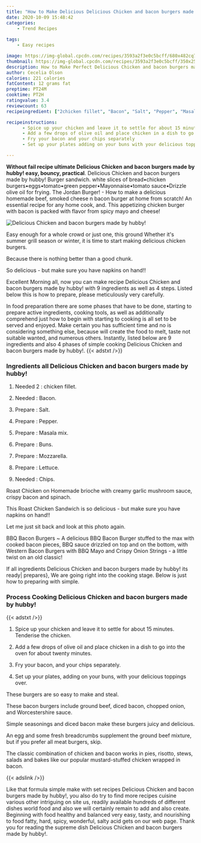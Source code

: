 ```yaml
---
title: "How to Make Delicious Delicious Chicken and bacon burgers made by hubby"
date: 2020-10-09 15:48:42
categories:
    - Trend Recipes
    
tags:
    - Easy recipes

image: https://img-global.cpcdn.com/recipes/3593a2f3e0c5bcff/680x482cq70/delicious-chicken-and-bacon-burgers-made-by-hubby-recipe-main-photo.jpg
thumbnail: https://img-global.cpcdn.com/recipes/3593a2f3e0c5bcff/350x250cq70/delicious-chicken-and-bacon-burgers-made-by-hubby-recipe-main-photo.jpg
description: How to Make Perfect Delicious Chicken and bacon burgers made by hubby with 9 ingredients and 4 stages of easy cooking.
author: Cecelia Olson
calories: 221 calories
fatContent: 12 grams fat
preptime: PT24M
cooktime: PT2H
ratingvalue: 3.4
reviewcount: 63
recipeingredient: ["2chicken fillet", "Bacon", "Salt", "Pepper", "Masala mix", "Buns", "Mozzarella", "Lettuce", "Chips"]

recipeinstructions: 
      - Spice up your chicken and leave it to settle for about 15 minutes Tenderise the chicken 
      - Add a few drops of olive oil and place chicken in a dish to go into the oven for about twenty minutes 
      - Fry your bacon and your chips separately 
      - Set up your plates adding on your buns with your delicious toppings over

---
```




**Without fail recipe ultimate Delicious Chicken and bacon burgers made by hubby! easy, bouncy, practical**. Delicious Chicken and bacon burgers made by hubby! Burger sandwich. white slices of bread•chicken burgers•eggs•tomato•green pepper•Mayonnaise•tomato sauce•Drizzle olive oil for frying. The Jordan Burger! - How to make a delicious homemade beef, smoked cheese n bacon burger at home from scratch! An essential recipe for any home cook, and. This appetizing chicken burger with bacon is packed with flavor from spicy mayo and cheese!


![Delicious Chicken and bacon burgers made by hubby!](https://img-global.cpcdn.com/recipes/3593a2f3e0c5bcff/680x482cq70/delicious-chicken-and-bacon-burgers-made-by-hubby-recipe-main-photo.jpg "Delicious Chicken and bacon burgers made by hubby!")



Easy enough for a whole crowd or just one, this ground Whether it&#39;s summer grill season or winter, it is time to start making delicious chicken burgers.

Because there is nothing better than a good chunk.

So delicious - but make sure you have napkins on hand!!


Excellent Morning all, now you can make recipe Delicious Chicken and bacon burgers made by hubby! with 9 ingredients as well as 4 steps. Listed below this is how to prepare, please meticulously very carefully.

In food preparation there are some phases that have to be done, starting to prepare active ingredients, cooking tools, as well as additionally comprehend just how to begin with starting to cooking is all set to be served and enjoyed. Make certain you has sufficient time and no is considering something else, because will create the food to melt, taste not suitable wanted, and numerous others. Instantly, listed below are 9 ingredients and also 4 phases of simple cooking Delicious Chicken and bacon burgers made by hubby!.
{{< adstxt />}}

### Ingredients all Delicious Chicken and bacon burgers made by hubby!


1. Needed 2 : chicken fillet.

1. Needed  : Bacon.

1. Prepare  : Salt.

1. Prepare  : Pepper.

1. Prepare  : Masala mix.

1. Prepare  : Buns.

1. Prepare  : Mozzarella.

1. Prepare  : Lettuce.

1. Needed  : Chips.


Roast Chicken on Homemade brioche with creamy garlic mushroom sauce, crispy bacon and spinach.

This Roast Chicken Sandwich is so delicious - but make sure you have napkins on hand!!

Let me just sit back and look at this photo again.

BBQ Bacon Burgers ~ A delicious BBQ Bacon Burger stuffed to the max with cooked bacon pieces, BBQ sauce drizzled on top and on the bottom, with Western Bacon Burgers with BBQ Mayo and Crispy Onion Strings - a little twist on an old classic!


If all ingredients Delicious Chicken and bacon burgers made by hubby! its ready| prepares}, We are going right into the cooking stage. Below is just how to preparing with simple.

### Process Cooking Delicious Chicken and bacon burgers made by hubby!

{{< adstxt />}}


1. Spice up your chicken and leave it to settle for about 15 minutes. Tenderise the chicken.



1. Add a few drops of olive oil and place chicken in a dish to go into the oven for about twenty minutes.



1. Fry your bacon, and your chips separately.



1. Set up your plates, adding on your buns, with your delicious toppings over.




These burgers are so easy to make and steal.

These bacon burgers include ground beef, diced bacon, chopped onion, and Worcestershire sauce.

Simple seasonings and diced bacon make these burgers juicy and delicious.

An egg and some fresh breadcrumbs supplement the ground beef mixture, but if you prefer all meat burgers, skip.

The classic combination of chicken and bacon works in pies, risotto, stews, salads and bakes like our popular mustard-stuffed chicken wrapped in bacon.


{{< adslink />}}

Like that formula simple make with set recipes Delicious Chicken and bacon burgers made by hubby!, you also do try to find more recipes cuisine various other intriguing on site us, readily available hundreds of different dishes world food and also we will certainly remain to add and also create. Beginning with food healthy and balanced very easy, tasty, and nourishing to food fatty, hard, spicy, wonderful, salty acid gets on our web page. Thank you for reading the supreme dish Delicious Chicken and bacon burgers made by hubby!.

